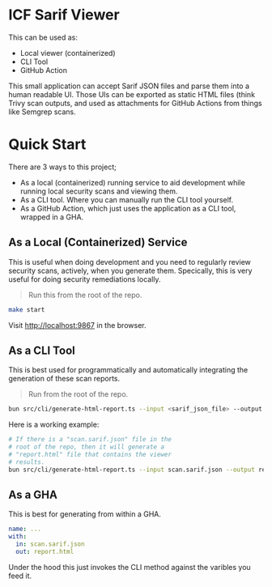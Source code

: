 # ICF Sarif Viewer

This can be used as:

- Local viewer (containerized)
- CLI Tool
- GitHub Action

This small application can accept Sarif JSON files and parse them into a human readable UI. Those UIs can be exported as static HTML files (think Trivy scan outputs, and used as attachments for GitHub Actions from things like Semgrep scans.

# Quick Start

There are 3 ways to this project;

- As a local (containerized) running service to aid development while running local security scans and viewing them.
- As a CLI tool. Where you can manually run the CLI tool yourself.
- As a GitHub Action, which just uses the application as a CLI tool, wrapped in a GHA.

## As a Local (Containerized) Service

This is useful when doing development and you need to regularly review security scans, actively, when you generate them. Specically, this is very useful for doing security remediations locally.

> Run this from the root of the repo.

```bash
make start
```

Visit [http://localhost:9867](http://localhost:9867) in the browser.

## As a CLI Tool

This is best used for programmatically and automatically integrating the generation of these scan reports.

> Run from the root of the repo.

```bash
bun src/cli/generate-html-report.ts --input <sarif_json_file> --output <report_html_file>
```

Here is a working example:

```bash
# If there is a "scan.sarif.json" file in the
# root of the repo, then it will generate a
# "report.html" file that contains the viewer
# results.
bun src/cli/generate-html-report.ts --input scan.sarif.json --output report.html
```

## As a GHA

This is best for generating from within a GHA.

```yaml
name: ...
with:
  in: scan.sarif.json
  out: report.html
```

Under the hood this just invokes the CLI method against the varibles you feed it.
